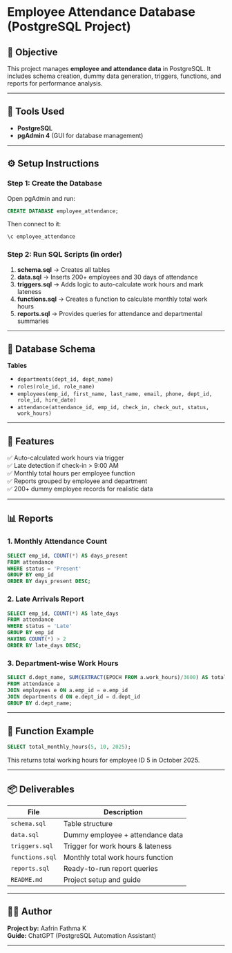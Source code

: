 # Employee Attendance Database (PostgreSQL Project)

## 🎯 Objective
This project manages **employee and attendance data** in PostgreSQL. It includes schema creation, dummy data generation, triggers, functions, and reports for performance analysis.

---

## 🧰 Tools Used
- **PostgreSQL**
- **pgAdmin 4** (GUI for database management)

---

## ⚙️ Setup Instructions

### Step 1: Create the Database
Open pgAdmin and run:
```sql
CREATE DATABASE employee_attendance;
```
Then connect to it:
```sql
\c employee_attendance
```

### Step 2: Run SQL Scripts (in order)
1. **schema.sql** → Creates all tables  
2. **data.sql** → Inserts 200+ employees and 30 days of attendance  
3. **triggers.sql** → Adds logic to auto-calculate work hours and mark lateness  
4. **functions.sql** → Creates a function to calculate monthly total work hours  
5. **reports.sql** → Provides queries for attendance and departmental summaries  

---

## 🧩 Database Schema

**Tables**
- `departments(dept_id, dept_name)`  
- `roles(role_id, role_name)`  
- `employees(emp_id, first_name, last_name, email, phone, dept_id, role_id, hire_date)`  
- `attendance(attendance_id, emp_id, check_in, check_out, status, work_hours)`  

---

## 🧠 Features

✅ Auto-calculated work hours via trigger  
✅ Late detection if check-in > 9:00 AM  
✅ Monthly total hours per employee function  
✅ Reports grouped by employee and department  
✅ 200+ dummy employee records for realistic data  

---

## 📊 Reports

### 1. Monthly Attendance Count
```sql
SELECT emp_id, COUNT(*) AS days_present
FROM attendance
WHERE status = 'Present'
GROUP BY emp_id
ORDER BY days_present DESC;
```

### 2. Late Arrivals Report
```sql
SELECT emp_id, COUNT(*) AS late_days
FROM attendance
WHERE status = 'Late'
GROUP BY emp_id
HAVING COUNT(*) > 2
ORDER BY late_days DESC;
```

### 3. Department-wise Work Hours
```sql
SELECT d.dept_name, SUM(EXTRACT(EPOCH FROM a.work_hours)/3600) AS total_hours
FROM attendance a
JOIN employees e ON a.emp_id = e.emp_id
JOIN departments d ON e.dept_id = d.dept_id
GROUP BY d.dept_name;
```

---

## 🧮 Function Example
```sql
SELECT total_monthly_hours(5, 10, 2025);
```

This returns total working hours for employee ID 5 in October 2025.

---

## 📦 Deliverables
| File | Description |
|------|--------------|
| `schema.sql` | Table structure |
| `data.sql` | Dummy employee + attendance data |
| `triggers.sql` | Trigger for work hours & lateness |
| `functions.sql` | Monthly total work hours function |
| `reports.sql` | Ready-to-run report queries |
| `README.md` | Project setup and guide |

---

## 🧑‍💻 Author
**Project by:** Aafrin Fathma K  
**Guide:** ChatGPT (PostgreSQL Automation Assistant)

---
